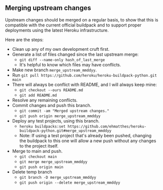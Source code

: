 Merging upstream changes
---

Upstream changes should be merged on a regular basis, to show that this is compatible with the current official buildpack and to support proper deployments using the latest Heroku infrastructure.

Here are the steps:

- Clean up any of my own development cruft first.
- Generate a list of files changed since the last upstream merge:
  - `git diff --name-only hash_of_last_merge`
  - It's helpful to know which files may have conflicts.
- Make new branch `merge_upstream_mmddyy`.
- Run `git pull https://github.com/heroku/heroku-buildpack-python.git main`
- There will always be conflict with README, and I will always keep mine:
  - `git checkout --ours README.md`
  - `git add README.md`
- Resolve any remaining conflicts.
- Commit changes and push this branch.
  - `git commit -am "Merged upstream changes."`
  - `git push origin merge_upstream_mmddyy`
- Deploy any test projects, using this branch.
  - `heroku buildpacks:set https://github.com/ehmatthes/heroku-buildpack-python.git#merge_upstream_mmddyy`
  - Note: If using a test project that's already been pushed, changing the buildpack to this one will allow a new push without any changes to the project itself.
- Merge to main and push.
  - `git checkout main`
  - `git merge merge_upstream_mmddyy`
  - `git push origin main`
- Delete temp branch
  - `git branch -D merge_upstream_mmddyy`
  - `git push origin --delete merge_upstream_mmddyy`